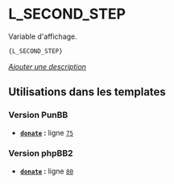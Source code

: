 # L_SECOND_STEP


Variable d'affichage.

```html
{L_SECOND_STEP}
```

[*Ajouter une description*](https://fa-tvars.appspot.com/var/L_SECOND_STEP)

## Utilisations dans les templates

### Version PunBB
* __[`donate`](../tpl/var/punbb/donate.md#readme) :__ ligne [`75`](../tpl/src/punbb/donate.tpl#L75)

### Version phpBB2
* __[`donate`](../tpl/var/subsilver/donate.md#readme) :__ ligne [`80`](../tpl/src/subsilver/donate.tpl#L80)